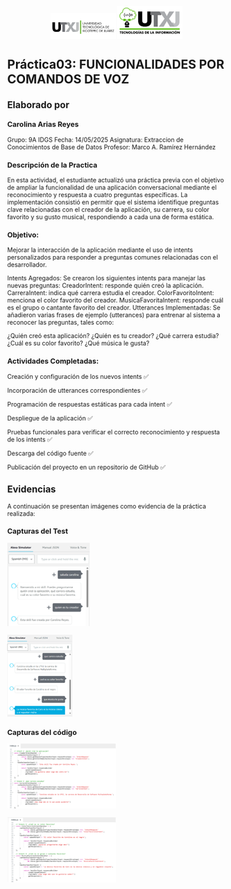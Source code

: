 <p align="center">
  <img src="Practica03/img/image.png" alt="Logo 1" width="150"/>
  <img src="Practica03/img/logo_ti.png" alt="Logo 2" width="150"/>
</p>

# Práctica03: FUNCIONALIDADES POR COMANDOS DE VOZ

## Elaborado por
### Carolina Arias Reyes
Grupo: 9A IDGS
Fecha: 14/05/2025
Asignatura: Extraccion de Conocimientos de Base de Datos
Profesor: Marco A. Ramírez Hernández

### Descripción de la Practica
En esta actividad, el estudiante actualizó una práctica previa con el objetivo de ampliar la funcionalidad de una aplicación conversacional mediante el reconocimiento y respuesta a cuatro preguntas específicas. La implementación consistió en permitir que el sistema identifique preguntas clave relacionadas con el creador de la aplicación, su carrera, su color favorito y su gusto musical, respondiendo a cada una de forma estática.

### Objetivo:
Mejorar la interacción de la aplicación mediante el uso de intents personalizados para responder a preguntas comunes relacionadas con el desarrollador.

Intents Agregados:
Se crearon los siguientes intents para manejar las nuevas preguntas:
CreadorIntent: responde quién creó la aplicación.
CarreraIntent: indica qué carrera estudia el creador.
ColorFavoritoIntent: menciona el color favorito del creador.
MusicaFavoritaIntent: responde cuál es el grupo o cantante favorito del creador.
Utterances Implementadas:
Se añadieron varias frases de ejemplo (utterances) para entrenar al sistema a reconocer las preguntas, tales como:

¿Quién creó esta aplicación?
¿Quién es tu creador?
¿Qué carrera estudia?
¿Cuál es su color favorito?
¿Qué música le gusta?

### Actividades Completadas:
Creación y configuración de los nuevos intents ✅

Incorporación de utterances correspondientes ✅

Programación de respuestas estáticas para cada intent ✅

Despliegue de la aplicación ✅

Pruebas funcionales para verificar el correcto reconocimiento y respuesta de los intents ✅

Descarga del código fuente ✅

Publicación del proyecto en un repositorio de GitHub ✅



## Evidencias

A continuación se presentan imágenes como evidencia de la práctica realizada:

### Capturas del Test
<img src="Practica03/imgevidencias/image1.png" alt="Logo 1" width="190"/>
<br><br>
<img src="Practica03/imgevidencias/image2.png" alt="Logo 1" width="150"/>

### Capturas del código
<img src="Practica03/imgevidencias/image3.png" alt="Logo 1" width="250" height="150"/>
<br> <br>
<img src="Practica03/imgevidencias/image4.png" alt="Logo 1" width="250" height="150"/>

<!-- Puedes agregar más secciones o imágenes según lo necesites -->
